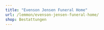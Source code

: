 ```yaml
---
title: "Evenson Jensen Funeral Home"
url: /lemmon/evenson-jensen-funeral-home/
shop: Bestattungen
---
```

